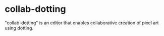 # collab-dotting

"collab-dotting" is an editor that enables collaborative creation of pixel art using dotting.
